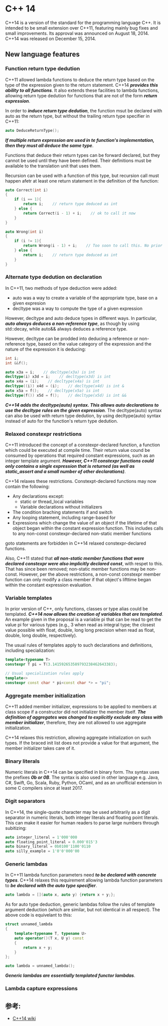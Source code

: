# C++ 14
  C++14 is a version of the standard for the programming language C++. It is intended to be small extension over C++11, featuring mainly bug fixes and small improvements. Its approval was announced on August 18, 2014. C++14 was released on December 15, 2014.
  
## New language features  

### Function return type dedution
  C++11 allowed lambda functions to deduce the return type based on the type of the expression given to the return statement. C++14 **_provides this ability to all functions_**. It also extends these facilities to lambda functions, allowing return type dedution for functions that are not of the form **_return expression_**.
  
  In order to **_induce return type dedution_**, the function msut be declared with auto as the return type, but without the trailing return type specifier in C++11:
  ```c++
  auto DeduceReturnType();
  ```
  
  **_If multiple return expression are used in te function's implementation, then they must all deduce the same type_**.
  
  Functions that deduce their return types can be forward declared, but they cannot be used until they have been defined. Their definitions must be available to the translation unit that uses them.
  
  Recursion can be used with a function of this type, but recursion call must happen afetr at least one return statement in the definition of the function:
  ```c++
  auto Correct(int i)
  {
      if (i == 1){
          return i;    // return type deduced as int
      } else {
          return Correct(i - 1) + i;    // ok to call it now
      }
  }
  
  auto Wrong(int i)
  {
      if (i != 1){
          return Wrong(i - 1) + i;    // Too soon to call this. No prior return statement
      } else {
          return i;    // return type deduced as int
      }
  }
  ```
  
### Alternate type dedution on declaration  
  In C++11, two methods of type deduction were added:
  * auto was a way to create a variable of the appropriate type, base on a given expresion
  * decltype was a way to compute the type of a given expression
  
  However, decltype and auto deduce types in different ways. In particular, **_auto always deduces a non-reference type_**, as though by using std::decay, while auto&& always deduces a reference type.
  
  However, decltype can be prodded into deducing a reference or non-reference type, based on the value category of the expression and the nature of the expression it is deducing:
  ```c++
  int i;
  int &&f();
  
  auto x3a = i;    // decltype(x3a) is int
  decltype(i) x3d = i;    // decltype(x3d) is int
  auto x4a = (i);    // decltype(x4a) is int
  decltype((i)) x4d = (i);    // decltype(x4d) is int &
  auto x5a = f();    // decltype(x5a) is int
  decltype(f()) x5d = f();    // decltype(x5d) is int &&
  ```
  
  **_C++14 adds the decltype(auto) syntax. This allows auto declarations to use the decltype rules on the given expression_**. The decltype(auto) syntax can also be used with return type dedution, by using decltype(auto) syntax instead of auto for the function's return type dedution.
  
### Relaxed constexpr restrictions
  C++11 introduced the concept of a constexpr-declared function, a function which could be executed at compile time. Their return value cound be consumed by operations that required constant expressions, such as an integer template argument. **_However, C++11 constexpr functions could only contains a single expression that is returned (as well as static_assert and a small number of other declarations)_**.
  
  C++14 relaxes these restrictions. Constexpt-declared functions may now contain the following:
  * Any declarations except:
    * static or thread_local variables
    * Variable declarations without initializers
  * The condition braching statements if and switch
  * Any looping statement, including range-based for
  * Expressions which change the value of an object if the lifetime of that object began within the constant expression function. This includes calls to any non-const constexpr-declared non-static member functions
  
  goto statements are forbidden in C++14 relaxed constexpr-declared functions.
  
  Also, C++11 stated that **_all non-static member functions that were declared constexpr were also implicitly declared const_**, with respet to this. That has since been removed; non-static member functions may be non-const. However, per the above restrictions, a non-const constexpr member function can only modify a class member if that object's lifttime began within the constant expression evaluation.
  
### Variable templates  
  In prior version of C++, only functions, classes or type alias could be templated. **_C++14 now allows the creation of variables that are templated_**. An example given in the proposal is a variable pi that can be read to get the value pi for various types (e.g., 3 when read as integral type; the closest value possible with float, double, long long precision when read as float, double, long double, respectively).
  
  The usual rules of templates apply to such declarations and definitions, including specialization:
  ```c++
  template<typename T>
  constexpr T pi = T(3.141592653589793238462643383);
  
  // Usual specialization rules apply
  template<>
  constexpr const char * pi<const char *> = "pi";
  ```
  
### Aggregate member initialization
  C++11 added member initializer, expressions to be applied to members at class scope if a constructor did not initializer the member itself. **_The definition of aggregates was changed to explicitly exclude any class with member initializer_**, therefore, they are not allowed to use aggregate initialization.
  
  C++14 relaxes this restriction, allowing aggregate initialization on such types. If the braced init list does not provide a value for that argument, the member initializer takes care of it.
  
### Binary literals  
  Numeric literals in C++14 can be specified in binary form. Thx syntax uses the prefixes **_0b or 0B_**. The syntax is also used in other language e.g. Java, C#, Swift, Go, Scala, Ruby, Python, OCaml, and as an unofficial extension in some C compilers since at least 2017.
  
### Digit separators
  In C++14, the single-quote character may be used arbitrarily as a digit separator in numeric literals, both integer literals and floating point literals. This can make it easier for human readers to parse large numbers through subitizing:
  ```c++
  auto integer_literal = 1'000'000
  auto floating_point_literal = 0.000'015'3
  auto binary_literal = 0b0100'1100'0110
  auto silly_example = 1'0'0'000'00
  ```
  
### Generic lambdas  
  In C++11 lambda function parameters need **_to be declared with concrete types_**. C++14 relaxes this requirement allowing lambda function parameters to **_be declared with the auto type specifier_**.
  ```c++
  auto lambda = [](auto x, auto y) {return x + y;};
  ```
  
  As for auto type deduction, generic lambdas follow the rules of template argument deduction (which are similar, but not identical in all respect). The above code is equivelant to this:
  ```c++
  struct unnamed_lambda
  {
      template<typename T, typename U>
      auto operator()(T x, U y) const
      {
          return x + y;
      }
  };
  
  auto lambda = unnamed_lambda();
  ```
  
  **_Generic lambdas are essentially templated functor lambdas_**.
  
### Lambda capture expressions  












## 参考:
  * [C++14 wiki](https://en.wikipedia.org/wiki/C++14)
